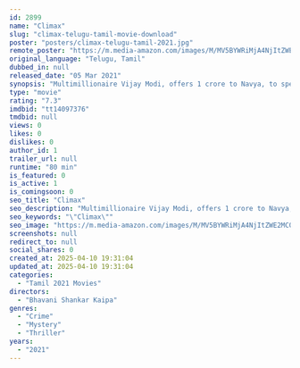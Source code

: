 ```yaml
---
id: 2899
name: "Climax"
slug: "climax-telugu-tamil-movie-download"
poster: "posters/climax-telugu-tamil-2021.jpg"
remote_poster: "https://m.media-amazon.com/images/M/MV5BYWRiMjA4NjItZWE2MC00NDkzLThlMWYtNDQ3MWMxZGViYjJjXkEyXkFqcGdeQXVyMTA0MDMwNDEy._V1_SX300.jpg"
original_language: "Telugu, Tamil"
dubbed_in: null
released_date: "05 Mar 2021"
synopsis: "Multimillionaire Vijay Modi, offers 1 crore to Navya, to spend a night with him in his 7-star suite room and listen to his story. Navya takes the offer. The very next morning, Modi is brutally murdered."
type: "movie"
rating: "7.3"
imdbid: "tt14097376"
tmdbid: null
views: 0
likes: 0
dislikes: 0
author_id: 1
trailer_url: null
runtime: "80 min"
is_featured: 0
is_active: 1
is_comingsoon: 0
seo_title: "Climax"
seo_description: "Multimillionaire Vijay Modi, offers 1 crore to Navya, to spend a night with him in his 7-star suite room and listen to his story. Navya takes the offer. The very next morning, Modi is brutally murdered."
seo_keywords: "\"Climax\""
seo_image: "https://m.media-amazon.com/images/M/MV5BYWRiMjA4NjItZWE2MC00NDkzLThlMWYtNDQ3MWMxZGViYjJjXkEyXkFqcGdeQXVyMTA0MDMwNDEy._V1_SX300.jpg"
screenshots: null
redirect_to: null
social_shares: 0
created_at: 2025-04-10 19:31:04
updated_at: 2025-04-10 19:31:04
categories:
  - "Tamil 2021 Movies"
directors:
  - "Bhavani Shankar Kaipa"
genres:
  - "Crime"
  - "Mystery"
  - "Thriller"
years:
  - "2021"
---
```

